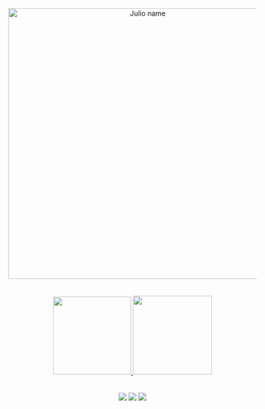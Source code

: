 <div align="center">
  <img align="center" alt="Julio name" width=550" src="https://cdn.discordapp.com/attachments/979089537756176397/991444381896806431/unknown.png">
</div>
<br>
<br>

<div align="center">
  <a href="https://github.com/ojuliocesar">
  <img height="158" src="https://github-readme-stats.vercel.app/api?username=ojuliocesar&show_icons=true&theme=dracula&include_all_commits=true&count_private=true"/>
  <img height="160" src="https://github-readme-stats.vercel.app/api/top-langs/?username=ojuliocesar&layout=compact&langs_count=7&theme=dracula"/>
</div>

<br>
<br>

<div align="center">
<a><img src="https://img.shields.io/badge/Twitter-1DA1F2?style=for-the-badge&logo=twitter&logoColor=white" target="_blank"></a> 
  <a href = "mailto:juliocontact@gmail.com"><img src="https://img.shields.io/badge/Gmail-D14836?style=for-the-badge&logo=gmail&logoColor=white" target="_blank"></a>
  <a target="_blank"><img src="https://img.shields.io/badge/-LinkedIn-%230077B5?style=for-the-badge&logo=linkedin&logoColor=white" target="_blank"></a> 
  </div>
